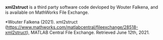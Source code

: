 **xml2struct** is a third party software code devloped by Wouter Falkena, and is available on MathWorks File Exchange.

*Wouter Falkena (2021). xml2struct (https://www.mathworks.com/matlabcentral/fileexchange/28518-xml2struct), MATLAB Central File Exchange. Retrieved June 12th, 2021.
